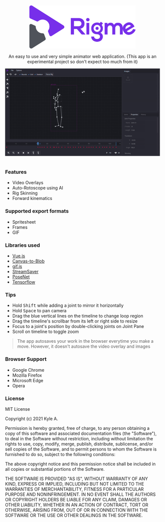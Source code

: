 <p align="center">
  <a href="https://kylehue.github.io/rigme/">
    <img style="text-align:center" alt="Logo" src="src/client/assets/svg/rigme-text.svg" height="140">
  </a>
</p>

<p align="center">
  An easy to use and very simple animator web application. (This app is an experimental project so don't expect too much from it)
</p>

<p align="center">
  <img alt="Sample gif" src="sample.gif" width="640">
</p>

#

### Features
- Video Overlays
- Auto-Rotoscope using AI
- Rig Skinning
- Forward kinematics

### Supported export formats
- Spritesheet
- Frames
- GIF

### Libraries used
- [Vue.js](https://vuejs.org/)
- [Canvas-to-Blob](https://github.com/blueimp/JavaScript-Canvas-to-Blob)
- [gif.js](https://github.com/jnordberg/gif.js)
- [StreamSaver](https://github.com/jimmywarting/StreamSaver.js?utm_source=recordnotfound.com)
- [PoseNet](https://github.com/tensorflow/tfjs-models/tree/master/posenet)
- [Tensorflow](https://github.com/tensorflow/tfjs)

### Tips
- Hold <kbd>Shift</kbd> while adding a joint to mirror it horizontally
- Hold <kbd>Space</kbd> to pan camera
- Drag the blue vertical lines on the timeline to change loop region
- Drag the timeline's scrollbar from its left or right side to resize
- Focus to a joint's position by double-clicking joints on Joint Pane
- Scroll on timeline to toggle zoom

>The app autosaves your work in the browser everytime you make a move. However, it doesn't autosave the video overlay and images

### Browser Support
- Google Chrome
- Mozilla Firefox
- Microsoft Edge
- Opera

### License
MIT License

Copyright (c) 2021 Kyle A.

Permission is hereby granted, free of charge, to any person obtaining a copy
of this software and associated documentation files (the "Software"), to deal
in the Software without restriction, including without limitation the rights
to use, copy, modify, merge, publish, distribute, sublicense, and/or sell
copies of the Software, and to permit persons to whom the Software is
furnished to do so, subject to the following conditions:

The above copyright notice and this permission notice shall be included in all
copies or substantial portions of the Software.

THE SOFTWARE IS PROVIDED "AS IS", WITHOUT WARRANTY OF ANY KIND, EXPRESS OR
IMPLIED, INCLUDING BUT NOT LIMITED TO THE WARRANTIES OF MERCHANTABILITY,
FITNESS FOR A PARTICULAR PURPOSE AND NONINFRINGEMENT. IN NO EVENT SHALL THE
AUTHORS OR COPYRIGHT HOLDERS BE LIABLE FOR ANY CLAIM, DAMAGES OR OTHER
LIABILITY, WHETHER IN AN ACTION OF CONTRACT, TORT OR OTHERWISE, ARISING FROM,
OUT OF OR IN CONNECTION WITH THE SOFTWARE OR THE USE OR OTHER DEALINGS IN THE
SOFTWARE.
